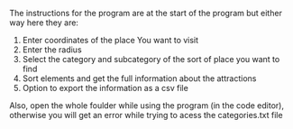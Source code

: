 The instructions for the program are at the start of the program but either way here they are:

1. Enter coordinates of the place You want to visit
2. Enter the radius
3. Select the category and subcategory of the sort of place you want to find
4. Sort elements and get the full information about the attractions
5. Option to export  the information as a csv file

Also, open the whole foulder while using the program (in the code editor), otherwise you will get an error while trying to acess the categories.txt file
